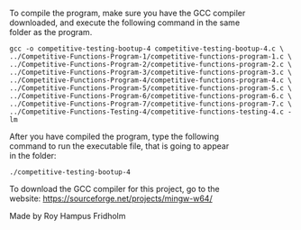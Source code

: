 
To compile the program, make sure you have the GCC compiler  
downloaded, and execute the following command in the same  
folder as the program.

```
gcc -o competitive-testing-bootup-4 competitive-testing-bootup-4.c \
../Competitive-Functions-Program-1/competitive-functions-program-1.c \
../Competitive-Functions-Program-2/competitive-functions-program-2.c \
../Competitive-Functions-Program-3/competitive-functions-program-3.c \
../Competitive-Functions-Program-4/competitive-functions-program-4.c \
../Competitive-Functions-Program-5/competitive-functions-program-5.c \
../Competitive-Functions-Program-6/competitive-functions-program-6.c \
../Competitive-Functions-Program-7/competitive-functions-program-7.c \
../Competitive-Functions-Testing-4/competitive-functions-testing-4.c -lm
```

After you have compiled the program, type the following  
command to run the executable file, that is going to appear  
in the folder:

```
./competitive-testing-bootup-4
```

To download the GCC compiler for this project, go to the  
website: https://sourceforge.net/projects/mingw-w64/

Made by Roy Hampus Fridholm
